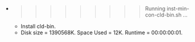 * >>>>>>>>> Running inst-min-con-cld-bin.sh ...
  * Install cld-bin.
  * Disk size = 1390568K. Space Used = 12K. Runtime = 00:00:00:01.
